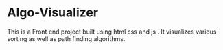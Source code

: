 # Algo-Visualizer

This is a Front end project built using html css and js .
It visualizes various sorting as well as path finding algorithms.
